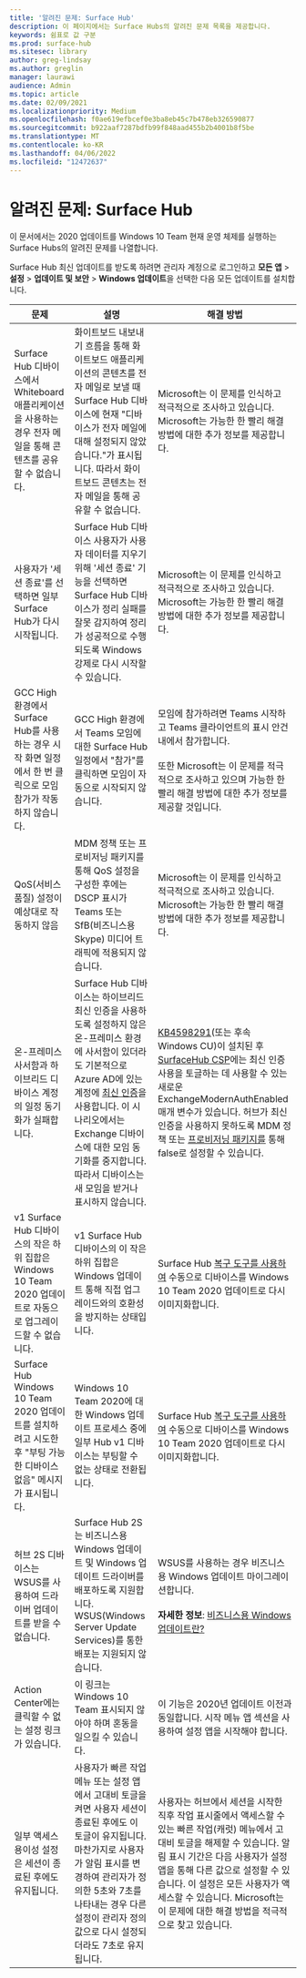 ```yaml
---
title: '알려진 문제: Surface Hub'
description: 이 페이지에서는 Surface Hubs의 알려진 문제 목록을 제공합니다.
keywords: 쉼표로 값 구분
ms.prod: surface-hub
ms.sitesec: library
author: greg-lindsay
ms.author: greglin
manager: laurawi
audience: Admin
ms.topic: article
ms.date: 02/09/2021
ms.localizationpriority: Medium
ms.openlocfilehash: f0ae619efbcef0e3ba8eb45c7b478eb326590877
ms.sourcegitcommit: b922aaf7287bdfb99f848aad455b2b4001b8f5be
ms.translationtype: MT
ms.contentlocale: ko-KR
ms.lasthandoff: 04/06/2022
ms.locfileid: "12472637"
---
```

# <a name="known-issues-surface-hub"></a>알려진 문제: Surface Hub

이 문서에서는 2020 업데이트를 Windows 10 Team 현재 운영 체제를 실행하는 Surface Hubs의 알려진 문제를 나열합니다.

Surface Hub 최신 업데이트를 받도록 하려면 관리자 계정으로 로그인하고 **모든 앱** > **설정** > **업데이트 및 보안** > **Windows 업데이트**을 선택한 다음 모든 업데이트를 설치합니다.




| 문제               | 설명           | 해결 방법                 |
|---------------------|-----------------------|------------------------|
| Surface Hub 디바이스에서 Whiteboard 애플리케이션을 사용하는 경우 전자 메일을 통해 콘텐츠를 공유할 수 없습니다.             | 화이트보드 내보내기 흐름을 통해 화이트보드 애플리케이션의 콘텐츠를 전자 메일로 보낼 때 Surface Hub 디바이스에 현재 "디바이스가 전자 메일에 대해 설정되지 않았습니다."가 표시됩니다.  따라서 화이트보드 콘텐츠는 전자 메일을 통해 공유할 수 없습니다.                                                                                                                                                                                                                   | Microsoft는 이 문제를 인식하고 적극적으로 조사하고 있습니다.  Microsoft는 가능한 한 빨리 해결 방법에 대한 추가 정보를 제공합니다.                                                                                                                                                                                                                                                                                                                                                                   |
| 사용자가 '세션 종료'를 선택하면 일부 Surface Hub가 다시 시작됩니다.                                                                      | Surface Hub 디바이스 사용자가 사용자 데이터를 지우기 위해 '세션 종료' 기능을 선택하면 Surface Hub 디바이스가 정리 실패를 잘못 감지하여 정리가 성공적으로 수행되도록 Windows 강제로 다시 시작할 수 있습니다.                                                                                                                                                                      | Microsoft는 이 문제를 인식하고 적극적으로 조사하고 있습니다.  Microsoft는 가능한 한 빨리 해결 방법에 대한 추가 정보를 제공합니다.                                                                                                                                                        |
| GCC High 환경에서 Surface Hub를 사용하는 경우 시작 화면 일정에서 한 번 클릭으로 모임 참가가 작동하지 않습니다. | GCC High 환경에서 Teams 모임에 대한 Surface Hub 일정에서 "참가"를 클릭하면 모임이 자동으로 시작되지 않습니다. | 모임에 참가하려면 Teams 시작하고 Teams 클라이언트의 표시 안건 내에서 참가합니다.<br> <br>또한 Microsoft는 이 문제를 적극적으로 조사하고 있으며 가능한 한 빨리 해결 방법에 대한 추가 정보를 제공할 것입니다. |
| QoS(서비스 품질) 설정이 예상대로 작동하지 않음 | MDM 정책 또는 프로비저닝 패키지를 통해 QoS 설정을 구성한 후에는 DSCP 표시가 Teams 또는 SfB(비즈니스용 Skype) 미디어 트래픽에 적용되지 않습니다. | Microsoft는 이 문제를 인식하고 적극적으로 조사하고 있습니다.  Microsoft는 가능한 한 빨리 해결 방법에 대한 추가 정보를 제공합니다. |
| 온-프레미스 사서함과 하이브리드 디바이스 계정의 일정 동기화가 실패합니다.   | Surface Hub 디바이스는 하이브리드 최신 인증을 사용하도록 설정하지 않은 온-프레미스 환경에 사서함이 있더라도 기본적으로 Azure AD에 있는 계정에 [최신 인증](/microsoft-365/enterprise/configure-exchange-server-for-hybrid-modern-authentication)을 사용합니다. 이 시나리오에서는 Exchange 디바이스에 대한 모임 동기화를 중지합니다. 따라서 디바이스는 새 모임을 받거나 표시하지 않습니다.                                                                                                    | [KB4598291](https://support.microsoft.com/help/4598291)(또는 후속 Windows CU)이 설치된 후 [SurfaceHub CSP](/windows/client-management/mdm/surfacehub-csp)에는 최신 인증 사용을 토글하는 데 사용할 수 있는 새로운 ExchangeModernAuthEnabled 매개 변수가 있습니다. 허브가 최신 인증을 사용하지 못하도록 MDM 정책 또는 [프로비저닝 패키지를](https://download.microsoft.com/download/8/3/F/83FD5089-D14E-42E3-AF7C-6FC36F80D347/ExchangeModernAuthDisabled.ppkg) 통해 false로 설정할 수 있습니다.                                                                                                |
| v1 Surface Hub 디바이스의 작은 하위 집합은 Windows 10 Team 2020 업데이트로 자동으로 업그레이드할 수 없습니다.                                            | v1 Surface Hub 디바이스의 이 작은 하위 집합은 Windows 업데이트 통해 직접 업그레이드와의 호환성을 방지하는 상태입니다.                                                                                                                                          | Surface Hub [복구 도구를 사용하여](surface-hub-recovery-tool.md) 수동으로 디바이스를 Windows 10 Team 2020 업데이트로 다시 이미지화합니다.                                                                                                                                                                                 |
| Surface Hub Windows 10 Team 2020 업데이트를 설치하려고 시도한 후 "부팅 가능한 디바이스 없음" 메시지가 표시됩니다.                                                                        | Windows 10 Team 2020에 대한 Windows 업데이트 프로세스 중에 일부 Hub v1 디바이스는 부팅할 수 없는 상태로 전환됩니다.                                                                                                                                                                                                                                       | Surface Hub [복구 도구를 사용하여](surface-hub-recovery-tool.md) 수동으로 디바이스를 Windows 10 Team 2020 업데이트로 다시 이미지화합니다.                                                                                                                                                          |
| 허브 2S 디바이스는 WSUS를 사용하여 드라이버 업데이트를 받을 수 없습니다.                                             | Surface Hub 2S는 비즈니스용 Windows 업데이트 및 Windows 업데이트 드라이버를 배포하도록 지원합니다. WSUS(Windows Server Update Services)를 통한 배포는 지원되지 않습니다.                                                                                                                                                                                                                                                                      | WSUS를 사용하는 경우 비즈니스용 Windows 업데이트 마이그레이션합니다.<br> <br>**자세한 정보**: [비즈니스용 Windows 업데이트란?](/windows/deployment/update/waas-manage-updates-wufb)                                                                                                                                                                                                                                                                                                                            |
| Action Center에는 클릭할 수 없는 설정 링크가 있습니다. | 이 링크는 Windows 10 Team 표시되지 않아야 하며 혼동을 일으킬 수 있습니다.   | 이 기능은 2020년 업데이트 이전과 동일합니다. 시작 메뉴 앱 섹션을 사용하여 설정 앱을 시작해야 합니다.    |
| 일부 액세스 용이성 설정은 세션이 종료된 후에도 유지됩니다.| 사용자가 빠른 작업 메뉴 또는 설정 앱에서 고대비 토글을 켜면 사용자 세션이 종료된 후에도 이 토글이 유지됩니다. 마찬가지로 사용자가 알림 표시를 변경하여 관리자가 정의한 5초와 7초를 나타내는 경우 다른 설정이 관리자 정의 값으로 다시 설정되더라도 7초로 유지됩니다.|사용자는 허브에서 세션을 시작한 직후 작업 표시줄에서 액세스할 수 있는 빠른 작업(캐럿) 메뉴에서 고대비 토글을 해제할 수 있습니다. 알림 표시 기간은 다음 사용자가 설정 앱을 통해 다른 값으로 설정할 수 있습니다. 이 설정은 모든 사용자가 액세스할 수 있습니다. Microsoft는 이 문제에 대한 해결 방법을 적극적으로 찾고 있습니다.|                                  |
